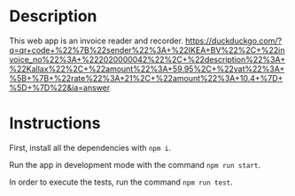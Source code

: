 # Description

This web app is an invoice reader and recorder. https://duckduckgo.com/?q=qr+code+%22%7B%22sender%22%3A+%22IKEA+BV%22%2C+%22invoice_no%22%3A+%222020000042%22%2C+%22description%22%3A+%22Kallax%22%2C+%22amount%22%3A+59.95%2C+%22vat%22%3A+%5B+%7B+%22rate%22%3A+21%2C+%22amount%22%3A+10.4+%7D+%5D+%7D%22&ia=answer

# Instructions

First, install all the dependencies with `npm i`.

Run the app in development mode with the command `npm run start`.

In order to execute the tests, run the command `npm run test`.
